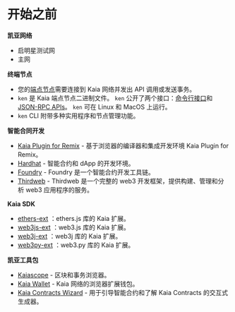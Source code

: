 # 开始之前

**凯亚网络**

- 启明星测试网
- 主网

**终端节点**

- 您的[端点节点](../../nodes/endpoint-node/endpoint-node.md)需要连接到 Kaia 网络并发出 API 调用或发送事务。
- `ken` 是 Kaia 端点节点二进制文件。 `ken` 公开了两个接口：[命令行接口](../../nodes/endpoint-node/ken-cli-commands.md)和[JSON-RPC APIs](../../references/json-rpc/klay/account-created)。 `ken` 可在 Linux 和 MacOS 上运行。
- `ken` CLI 附带多种实用程序和节点管理功能。

**智能合同开发**

- [Kaia Plugin for Remix](https://ide.kaia.io) - 基于浏览器的编译器和集成开发环境 Kaia Plugin for Remix。
- [Hardhat](https://hardhat.org/hardhat-runner/docs/getting-started) - 智能合约和 dApp 的开发环境。
- [Foundry](https://book.getfoundry.sh/) - Foundry 是一个智能合约开发工具链。
- [Thirdweb](https://portal.thirdweb.com/) - Thirdweb 是一个完整的 web3 开发框架，提供构建、管理和分析 web3 应用程序的服务。

**Kaia SDK**

- [ethers-ext](../../references/sdk/ethers-ext/getting-started.md) ：ethers.js 库的 Kaia 扩展。
- [web3js-ext](../../references/sdk/web3js-ext/getting-started.md) ：web3.js 库的 Kaia 扩展。
- [web3j-ext](../../references/sdk/web3j-ext/getting-started.md) ：web3j 库的 Kaia 扩展。
- [web3py-ext](../../references/sdk/web3py-ext/getting-started.md) ：web3.py 库的 Kaia 扩展。

**凯亚工具包**

- [Kaiascope](https://kaiascope.com/) - 区块和事务浏览器。
- [Kaia Wallet](https://www.kaiawallet.io/) - Kaia 网络的浏览器扩展钱包。
- [Kaia Contracts Wizard](https://wizard.kaia.io) - 用于引导智能合约和了解 Kaia Contracts 的交互式生成器。
